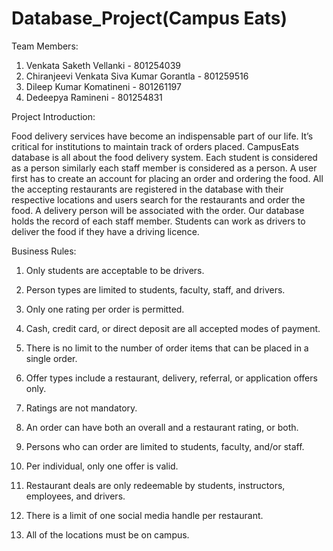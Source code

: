 # Database_Project(Campus Eats)

Team Members:

1. Venkata Saketh Vellanki                   - 801254039
2. Chiranjeevi Venkata Siva Kumar Gorantla   - 801259516
3. Dileep Kumar Komatineni                   - 801261197
4. Dedeepya Ramineni                         - 801254831

Project Introduction:

Food delivery services have become an indispensable part of our life. It’s critical for institutions to maintain track of orders placed. CampusEats database is all about the food delivery system. Each student is considered as a person similarly each staff member is considered as a person. A user first has to create an account for placing an order and ordering the food. All the accepting restaurants are registered in the database with their respective locations and users search for the restaurants and order the food. A delivery person will be associated with the order. Our database holds the record of each staff member. Students can work as drivers to deliver the food if they have a driving licence. 


Business Rules:

1. Only students are acceptable to be drivers.
 
2. Person types are limited to students, faculty, staff, and drivers. 
 
3. Only one rating per order is permitted.
 
4. Cash, credit card, or direct deposit are all accepted modes of payment.
 
5. There is no limit to the number of order items that can be placed in a single order.
 
6. Offer types include a restaurant, delivery, referral, or application offers only. 
 
7. Ratings are not mandatory.
 
8. An order can have both an overall and a restaurant rating, or both.
 
9. Persons who can order are limited to students, faculty, and/or staff. 
 
10. Per individual, only one offer is valid.
 
11. Restaurant deals are only redeemable by students, instructors, employees, and drivers. 
 
12. There is a limit of one social media handle per restaurant.
 
13. All of the locations must be on campus.
